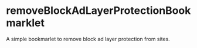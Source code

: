 # removeBlockAdLayerProtectionBookmarklet
A simple bookmarlet to remove block ad layer protection from sites.
